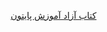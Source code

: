 
  
<p align = "right"> <a href="http://python.coderz.ir/" align = "right"> کتاب آزاد آموزش پایتون </a></p>
